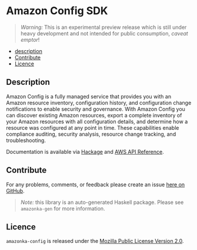 # Amazon Config SDK

> _Warning:_ This is an experimental preview release which is still under heavy development and not intended for public consumption, _caveat emptor_!

* [description](#description)
* [Contribute](#contribute)
* [Licence](#licence)

## Description

Amazon Config is a fully managed service that provides you with an Amazon resource inventory, configuration history, and configuration change notifications to enable security and governance. With Amazon Config you can discover existing Amazon resources, export a complete inventory of your Amazon resources with all configuration details, and determine how a resource was configured at any point in time. These capabilities enable compliance auditing, security analysis, resource change tracking, and troubleshooting.

Documentation is available via [Hackage](http://hackage.haskell.org/package/amazonka-config)
and [AWS API Reference]().


## Contribute

For any problems, comments, or feedback please create an issue [here on GitHub](https://github.com/brendanhay/amazonka/issues).

> _Note:_ this library is an auto-generated Haskell package. Please see `amazonka-gen` for more information.


## Licence

`amazonka-config` is released under the [Mozilla Public License Version 2.0](http://www.mozilla.org/MPL/).
